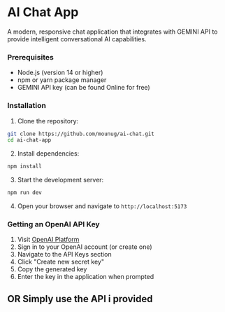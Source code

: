 # AI Chat App

A modern, responsive chat application that integrates with GEMINI API to provide intelligent conversational AI capabilities.

### Prerequisites

- Node.js (version 14 or higher)
- npm or yarn package manager
- GEMINI API key (can be found Online for free)

### Installation

1. Clone the repository:
```bash
git clone https://github.com/mounug/ai-chat.git
cd ai-chat-app
```

2. Install dependencies:
```bash
npm install
```

3. Start the development server:
```bash
npm run dev
```

4. Open your browser and navigate to `http://localhost:5173`

### Getting an OpenAI API Key

1. Visit [OpenAI Platform](https://platform.openai.com/api-keys)
2. Sign in to your OpenAI account (or create one)
3. Navigate to the API Keys section
4. Click "Create new secret key"
5. Copy the generated key
6. Enter the key in the application when prompted


## OR Simply use the API i provided
